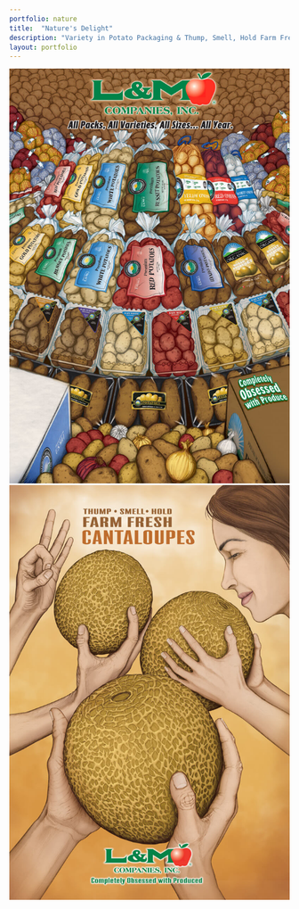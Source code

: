 ```yaml
---
portfolio: nature
title:  "Nature's Delight"
description: "Variety in Potato Packaging & Thump, Smell, Hold Farm Fresh Cantaloupes"
layout: portfolio
---
```

<div class="row">
    <div class="col-md-6">
    <img src="../images/nature1.jpg" class="img-fluid"/>
    </div>
    <div class="col-md-6">
    <img src="../images/nature2.jpg" class="img-fluid"/>
    </div>
</div>